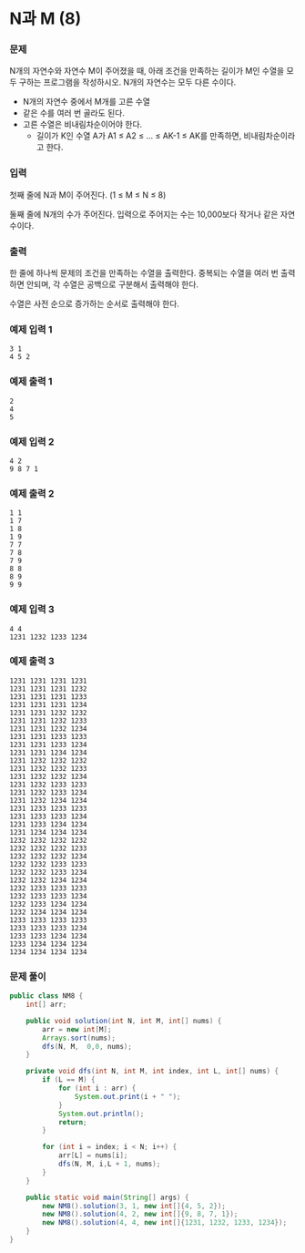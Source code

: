 # N과 M (8)

### 문제

N개의 자연수와 자연수 M이 주어졌을 때, 아래 조건을 만족하는 길이가 M인 수열을 모두 구하는 프로그램을 작성하시오. N개의 자연수는 모두 다른 수이다.

- N개의 자연수 중에서 M개를 고른 수열
- 같은 수를 여러 번 골라도 된다.
- 고른 수열은 비내림차순이어야 한다.
  - 길이가 K인 수열 A가 A1 ≤ A2 ≤ ... ≤ AK-1 ≤ AK를 만족하면, 비내림차순이라고 한다.

### 입력

첫째 줄에 N과 M이 주어진다. (1 ≤ M ≤ N ≤ 8)

둘째 줄에 N개의 수가 주어진다. 입력으로 주어지는 수는 10,000보다 작거나 같은 자연수이다.

### 출력

한 줄에 하나씩 문제의 조건을 만족하는 수열을 출력한다. 중복되는 수열을 여러 번 출력하면 안되며, 각 수열은 공백으로 구분해서 출력해야 한다.

수열은 사전 순으로 증가하는 순서로 출력해야 한다.

### 예제 입력 1
```text
3 1
4 5 2
```

### 예제 출력 1
```text
2
4
5
```

### 예제 입력 2
```text
4 2
9 8 7 1
```

### 예제 출력 2
```text
1 1
1 7
1 8
1 9
7 7
7 8
7 9
8 8
8 9
9 9
```

### 예제 입력 3
```text
4 4
1231 1232 1233 1234
```

### 예제 출력 3
```text
1231 1231 1231 1231
1231 1231 1231 1232
1231 1231 1231 1233
1231 1231 1231 1234
1231 1231 1232 1232
1231 1231 1232 1233
1231 1231 1232 1234
1231 1231 1233 1233
1231 1231 1233 1234
1231 1231 1234 1234
1231 1232 1232 1232
1231 1232 1232 1233
1231 1232 1232 1234
1231 1232 1233 1233
1231 1232 1233 1234
1231 1232 1234 1234
1231 1233 1233 1233
1231 1233 1233 1234
1231 1233 1234 1234
1231 1234 1234 1234
1232 1232 1232 1232
1232 1232 1232 1233
1232 1232 1232 1234
1232 1232 1233 1233
1232 1232 1233 1234
1232 1232 1234 1234
1232 1233 1233 1233
1232 1233 1233 1234
1232 1233 1234 1234
1232 1234 1234 1234
1233 1233 1233 1233
1233 1233 1233 1234
1233 1233 1234 1234
1233 1234 1234 1234
1234 1234 1234 1234
```
### 문제 풀이
```java
public class NM8 {
    int[] arr;

    public void solution(int N, int M, int[] nums) {
        arr = new int[M];
        Arrays.sort(nums);
        dfs(N, M,  0,0, nums);
    }

    private void dfs(int N, int M, int index, int L, int[] nums) {
        if (L == M) {
            for (int i : arr) {
                System.out.print(i + " ");
            }
            System.out.println();
            return;
        }

        for (int i = index; i < N; i++) {
            arr[L] = nums[i];
            dfs(N, M, i,L + 1, nums);
        }
    }

    public static void main(String[] args) {
        new NM8().solution(3, 1, new int[]{4, 5, 2});
        new NM8().solution(4, 2, new int[]{9, 8, 7, 1});
        new NM8().solution(4, 4, new int[]{1231, 1232, 1233, 1234});
    }
}
```